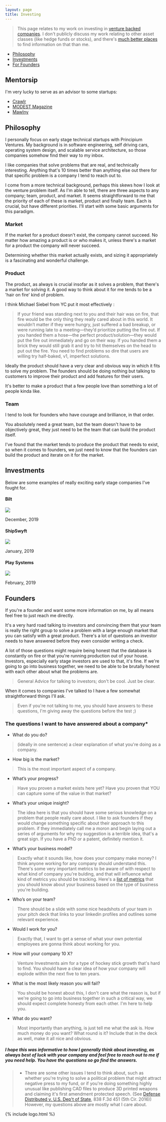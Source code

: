 ```yaml
---
layout: page
title: Investing
---
```


> This page relates to my work on investing in [venture backed companies](https://www.investopedia.com/terms/v/venturecapital.asp).
> I don't publicly discuss my work relating to other asset classes (like hedge funds or stocks), and there's [much better places](https://www.investopedia.com/) to find information on that than me.

- [Philosophy](#philosophy)
- [Investments](#companies)
- [For Founders](#founders)



## Mentorsip

I'm very lucky to serve as an advisor to some startups:

- [Crawlr](https://crawlr.app/)
- [MODEST Magazine](https://view.publitas.com/modest/modest-magazine-2018/page/1)
- [Mawlny](https://twitter.com/mawlny?lang=en)


## Philosophy

I personally focus on early stage technical startups with Principium Ventures. My background is in software engineering, self driving cars, operating system design, and scalable service architecture, so those companies somehow find their way to my inbox.

I like companies that solve problems that are real, and technically interesting. Anything that's 10 times better than anything else out there for that specific problem is a company I tend to reach out to.

I come from a more technical background, perhaps this skews how I look at the venture problem itself. As I'm able to tell, there are three aspects to any company; team, product, and market. It seems straightforward to me that the priority of each of these is market, product and finally team. Each is crucial, but have different priorities. I'll start with some basic arguments for this paradigm.


### Market
If the market for a product doesn't exist, the company cannot succeed. No matter how amazing a product is or who makes it, unless there's a market for a product the company will never succeed.

Determining whether this market actually exists, and sizing it appropriately is a fascinating and wonderful challenge.


### Product

The product, as always is crucial insofar as it solves a problem, that there's a market for solving it. A good way to think about it for me tends to be a 'hair on fire' kind of problem.

I think Michael Siebel from YC put it most effectively :

> If your friend was standing next to you and their hair was on fire, that fire would be the only thing they really cared about in this world. It wouldn’t matter if they were hungry, just suffered a bad breakup, or were running late to a meeting—they’d prioritize putting the fire out. If you handed them a hose—the perfect product/solution—they would put the fire out immediately and go on their way. If you handed them a brick they would still grab it and try to hit themselves on the head to put out the fire. You need to find problems so dire that users are willing try half-baked, v1, imperfect solutions.


Ideally the product should have a very clear and obvious way in which it fits to solve my problem. The founders should be doing nothing but talking to customers to improve their product and add features for their users.

It's better to make a product that a few people love than something a lot of people kinda like.

### Team

I tend to look for founders who have courage and brilliance, in that order.

You absolutely need a great team, but the team doesn't have to be objectively great, they just need to be the team that can build the product itself.

I've found that the market tends to produce the product that needs to exist, so when it comes to founders, we just need to know that the founders can build the product and iterate on it for the market.


## Investments

Below are some examples of really exciting early stage companies I've fought for.

#### Bilt

![](/public/img/investments/bilt.png)

December, 2019

#### ShipSwyft

![](/public/img/investments/ship.png)

January, 2019

#### Play Systems

![](/public/img/investments/play.png)

February, 2019


## Founders

If you're a founder and want some more information on me, by all means feel free to just reach me directly.


It's a very hard road talking to investors and convincing them that your team is really the right group to solve a problem with a large enough market that you can satisfy with a great product. There's a lot of questions an investor needs to have answered before they even consider writing a check.

A lot of those questions might require being honest that the database is constantly on fire or that you're running production out of your house. Investors, especially early stage investors are used to that, it's fine. If we're going to go into business together, we need to be able to be brutally honest with each other about what the problems are.

> General Advice for talking to investors; don't be cool. Just be clear.

When it comes to companies I've talked to I have a few somewhat straightforward things I'll ask.

> Even if you're not talking to me, you should have answers to these questions, I'm giving away the questions before the test ;)

### The questions I want to have answered about a company*

- What do you do?
> (ideally in one sentence) a clear explanation of what you're doing as a company.

- How big is the market?
> This is the most important aspect of a company.

- What’s your progress?
> Have you proven a market exists here yet?
> Have you proven that YOU can capture some of the value in that market?

- What’s your unique insight?
> The idea here is that you should have some serious knowledge on a problem that people really care about.
> I like to ask founders if they would change something specific about their approach to this problem.
> if they immediately call me a moron and begin laying out a series of arguments for why my suggestion is a terrible idea, that's a great sign.
> If you have a PhD or a patent, definitely mention it.

- What’s your business model?
> Exactly what it sounds like, how does your company make money? I think anyone working for any company should understand this.
> There's some very important metrics to be aware of with respect to what kind of company you're bulding, and that will influence what kind of metrics you should be tracking.
> Here's a [list of metrics](https://www.ycombinator.com/resources/key-metrics) that you should know about your business based on the type of business you're building.

- Who’s on your team?
> There should be a slide with some nice headshots of your team in your pitch deck that links to your linkedin profiles and outlines some relevant experience.

- Would I work for you?
> Exactly that, I want to get a sense of what your own potential employees are gonna think about working for you.

- How will your company 10 X?
> Venture Investments aim for a type of hockey stick growth that's hard to find. You should have a clear idea of how your company will explode within the next five to ten years.

- What is the most likely reason you will fail?
> You should be honest about this, I don't care what the reason is, but if we're going to go into business together in such a critical way, we should expect complete honesty from each other. I'm here to help you.

- What do you want?
> Most importantly than anything, is just tell me what the ask is. How much money do you want? What round is it? Include that in the deck as well, make it all nice and obvious.


##### I hope this was informative to how I generally think about investing, as always best of luck with your company and feel free to reach out to me if you need help. You have the questions so go find the answers.

> * There are some other issues I tend to think about, such as whether you're trying to solve a political problem that might attract negative press to my fund,
> or if you're doing something highly unusual like publishing CAD files to produce 3D printed weapons and claiming it's first amendment protected speech. (See [Defense Distributed v. U.S. Dep't of State](https://casetext.com/case/def-distributed-v-us-dept-of-state), 838 F.3d 451 (5th Cir. 2016)) However, my questions above are mostly what I care about.


{% include logo.html %}

